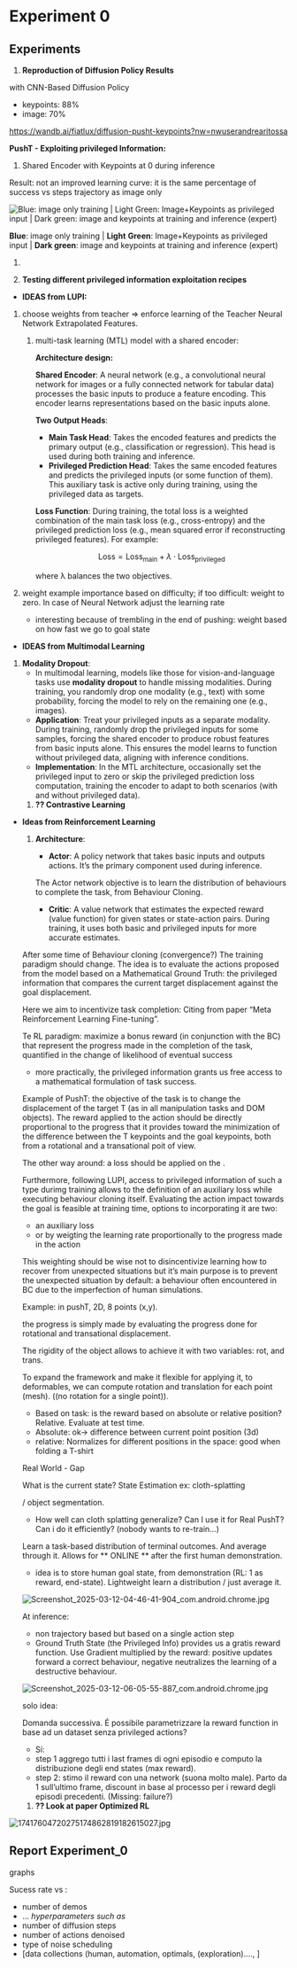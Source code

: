 # Experiment 0

## Experiments

1. **Reproduction of Diffusion Policy Results**

with CNN-Based Diffusion Policy

- keypoints: 88%
- image: 70%

https://wandb.ai/fiatlux/diffusion-pusht-keypoints?nw=nwuserandrearitossa

**PushT - Exploiting privileged Information:**

1. Shared Encoder with Keypoints at 0 during inference

Result: not an improved learning curve: it is the same percentage of success vs steps trajectory as image only

![**Blue**: image only training | **Light** **Green**: Image+Keypoints as privileged input | **Dark green**: image and keypoints at training and inference (expert)](Experiment%200%201ac7ec91f05a802c8168eb450795cf21/image.png)

**Blue**: image only training | **Light** **Green**: Image+Keypoints as privileged input | **Dark green**: image and keypoints at training and inference (expert)

1. 

1. **Testing different privileged information exploitation recipes**
- **IDEAS from LUPI:**
1. choose weights from teacher ⇒ enforce learning of the Teacher Neural Network Extrapolated Features.
    1.  multi-task learning (MTL) model with a shared encoder:
        
        **Architecture design:**
        
        **Shared Encoder**: A neural network (e.g., a convolutional neural network for images or a fully connected network for tabular data) processes the basic inputs to produce a feature encoding. This encoder learns representations based on the basic inputs alone.
        
        **Two Output Heads**:
        
        - **Main Task Head**: Takes the encoded features and predicts the primary output (e.g., classification or regression). This head is used during both training and inference.
        - **Privileged Prediction Head**: Takes the same encoded features and predicts the privileged inputs (or some function of them). This auxiliary task is active only during training, using the privileged data as targets.
        
        **Loss Function**: During training, the total loss is a weighted combination of the main task loss (e.g., cross-entropy) and the privileged prediction loss (e.g., mean squared error if reconstructing privileged features). For example:
        
        $$
        \text{Loss} = \text{Loss}_{\text{main}} + \lambda \cdot \text{Loss}_{\text{privileged}} 
        $$
        
        where λ balances the two objectives.
        
    
2. weight example importance based on difficulty; if too difficult: weight to zero. In case of Neural Network adjust the learning rate
    - interesting because of trembling in the end of pushing: weight based on how fast we go to goal state
- **IDEAS from Multimodal Learning**
1. **Modality Dropout**:
    - In multimodal learning, models like those for vision-and-language tasks use **modality dropout** to handle missing modalities. During training, you randomly drop one modality (e.g., text) with some probability, forcing the model to rely on the remaining one (e.g., images).
    - **Application**: Treat your privileged inputs as a separate modality. During training, randomly drop the privileged inputs for some samples, forcing the shared encoder to produce robust features from basic inputs alone. This ensures the model learns to function without privileged data, aligning with inference conditions.
    - **Implementation**: In the MTL architecture, occasionally set the privileged input to zero or skip the privileged prediction loss computation, training the encoder to adapt to both scenarios (with and without privileged data).
    1. **?? Contrastive Learning** 

- **Ideas from Reinforcement Learning**
    1. **Architecture**:
        - **Actor**: A policy network that takes basic inputs and outputs actions. It’s the primary component used during inference.
        
        The Actor network objective is to learn the distribution of behaviours to complete the task, from Behaviour Cloning.
        
        - **Critic**: A value network that estimates the expected reward (value function) for given states or state-action pairs. During training, it uses both basic and privileged inputs for more accurate estimates.
    
    After some time of Behaviour cloning (convergence?) The training paradigm should change. The idea is to evaluate the actions proposed from the model based on a Mathematical Ground Truth: the privileged information that compares the current target displacement against the goal displacement.
    
    Here we aim to incentivize task completion: Citing from paper “Meta Reinforcement Learning Fine-tuning”.
    
    Te RL paradigm: maximize a bonus reward (in conjunction with the BC) that represent the progress made in the completion of the task, quantified in the change of likelihood of eventual success
    
    - more practically, the privileged information grants us free access to a mathematical formulation of task success.
    
    Example of PushT: the objective of the task is to change the displacement of the target T (as in all manipulation tasks and DOM objects). The reward applied to the action should be directly proportional to the progress that it provides toward the minimization of the difference between the T keypoints and the goal keypoints, both from a rotational and a transational poit of view.
    
    The other way around: a loss should be applied on the .
    
    Furthermore, following LUPI, access to privileged information of such a type durimg training allows to the definition of an auxiliary loss while executing behaviour cloning itself. Evaluating the action impact towards the goal is feasible at training time, options to incorporating it are two:
    
    - an auxiliary loss
    - or by weigting the learning rate proportionally to the progress made in the action
    
    This weighting should be wise not to disincentivize learning how to recover from unexpected situations but it’s main purpose is to prevent the unexpected situation by default: a behaviour often encountered in BC due to the imperfection of human simulations.
    
    Example: in pushT, 2D, 8 points (x,y).
    
    the progress is simply made by evaluating the progress done for rotational and transational displacement.
    
    The rigidity of the object allows to achieve it with two variables: rot, and trans.
    
    To expand the framework and make it flexible for applying it, to deformables, we can compute rotation and translation for each point (mesh). ((no rotation for a single point)).
    
    - Based on task: is the reward based on absolute or relative position? Relative. Evaluate at test time.
    - Absolute: ok→ difference between current point position (3d)
    - relative: Normalizes for different positions in the space: good when folding a T-shirt
    
    Real World - Gap
    
    What is the current state? State Estimation ex: cloth-splatting
    
    / object segmentation.
    
    - How well can cloth splatting generalize? Can I use it for Real PushT? Can i do it efficiently? (nobody wants to re-train…)
    
    Learn a task-based distribution of terminal outcomes. And average through it. Allows for ** ONLINE ** after the first human demonstration.
    
    - idea is to store human goal state, from demonstration (RL: 1 as reward, end-state). Lightweight learn a distribution / just average it.
    
    ![Screenshot_2025-03-12-04-46-41-904_com.android.chrome.jpg](Experiment%200%201ac7ec91f05a802c8168eb450795cf21/Screenshot_2025-03-12-04-46-41-904_com.android.chrome.jpg)
    
    At inference:
    
    - non trajectory based but based on a single action step
    - Ground Truth State (the Privileged Info) provides us a gratis reward function. Use Gradient multiplied by the reward: positive updates forward a correct behaviour, negative neutralizes the learning of a destructive behaviour.
    
    ![Screenshot_2025-03-12-06-05-55-887_com.android.chrome.jpg](Experiment%200%201ac7ec91f05a802c8168eb450795cf21/Screenshot_2025-03-12-06-05-55-887_com.android.chrome.jpg)
    
    solo idea:
    
    Domanda successiva. É possibile parametrizzare la reward function in base ad un dataset senza privileged actions?
    
    - Sí:
    - step 1 aggrego tutti i last frames di ogni episodio e computo la distribuzione degli end states (max reward).
    - step 2: stimo il reward con una network (suona molto male). Parto da 1 sull’ultimo frame, discount in base al processo per i reward degli episodi precedenti. (Missing: failure?)
    
    1. **?? Look at paper Optimized RL** 

![17417604720275174862819182615027.jpg](Experiment%200%201ac7ec91f05a802c8168eb450795cf21/17417604720275174862819182615027.jpg)

## Report Experiment_0

graphs

Sucess rate vs :

- number of demos
- … *hyperparameters such as*
- number of diffusion steps
- number of actions denoised
- type of noise scheduling
- [data collections (human, automation, optimals, (exploration)…., ]